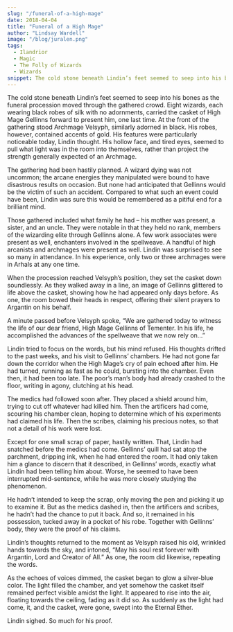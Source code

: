 ```yaml
---
slug: "/funeral-of-a-high-mage"
date: 2018-04-04
title: "Funeral of a High Mage"
author: "Lindsay Wardell"
image: "/blog/juralen.png"
tags:
  - Ilandrior
  - Magic
  - The Folly of Wizards
  - Wizards
snippet: The cold stone beneath Lindin’s feet seemed to seep into his bones as the funeral procession moved through the gathered crowd.
---
```

The cold stone beneath Lindin’s feet seemed to seep into his bones as the funeral procession moved through the gathered crowd. Eight wizards, each wearing black robes of silk with no adornments, carried the casket of High Mage Gellinns forward to present him, one last time. At the front of the gathering stood Archmage Velsyph, similarly adorned in black. His robes, however, contained accents of gold. His features were particularly noticeable today, Lindin thought. His hollow face, and tired eyes, seemed to pull what light was in the room into themselves, rather than project the strength generally expected of an Archmage.

The gathering had been hastily planned. A wizard dying was not uncommon; the arcane energies they manipulated were bound to have disastrous results on occasion. But none had anticipated that Gellinns would be the victim of such an accident. Compared to what such an event could have been, Lindin was sure this would be remembered as a pitiful end for a brilliant mind.

Those gathered included what family he had – his mother was present, a sister, and an uncle. They were notable in that they held no rank, members of the wizarding elite through Gellinns alone. A few work associates were present as well, enchanters involved in the spellweave. A handful of high arcanists and archmages were present as well. Lindin was surprised to see so many in attendance. In his experience, only two or three archmages were in Arhals at any one time.

When the procession reached Velsyph’s position, they set the casket down soundlessly. As they walked away in a line, an image of Gellinns glittered to life above the casket, showing how he had appeared only days before. As one, the room bowed their heads in respect, offering their silent prayers to Argantin on his behalf.

A minute passed before Velsyph spoke, “We are gathered today to witness the life of our dear friend, High Mage Gellinns of Tementer. In his life, he accomplished the advances of the spellweave that we now rely on…”

Lindin tried to focus on the words, but his mind refused. His thoughts drifted to the past weeks, and his visit to Gellinns’ chambers. He had not gone far down the corridor when the High Mage’s cry of pain echoed after him. He had turned, running as fast as he could, bursting into the chamber. Even then, it had been too late. The poor’s man’s body had already crashed to the floor, writing in agony, clutching at his head.

The medics had followed soon after. They placed a shield around him, trying to cut off whatever had killed him. Then the artificers had come, scouring his chamber clean, hoping to determine which of his experiments had claimed his life. Then the scribes, claiming his precious notes, so that not a detail of his work were lost.

Except for one small scrap of paper, hastily written. That, Lindin had snatched before the medics had come. Gellinns’ quill had sat atop the parchment, dripping ink, when he had entered the room. It had only taken him a glance to discern that it described, in Gellinns’ words, exactly what Lindin had been telling him about. Worse, he seemed to have been interrupted mid-sentence, while he was more closely studying the phenomenon.

He hadn’t intended to keep the scrap, only moving the pen and picking it up to examine it. But as the medics dashed in, then the artificers and scribes, he hadn’t had the chance to put it back. And so, it remained in his possession, tucked away in a pocket of his robe. Together with Gellinns’ body, they were the proof of his claims.

Lindin’s thoughts returned to the moment as Velsyph raised his old, wrinkled hands towards the sky, and intoned, “May his soul rest forever with Argantin, Lord and Creator of All.” As one, the room did likewise, repeating the words.

As the echoes of voices dimmed, the casket began to glow a silver-blue color. The light filled the chamber, and yet somehow the casket itself remained perfect visible amidst the light. It appeared to rise into the air, floating towards the ceiling, fading as it did so. As suddenly as the light had come, it, and the casket, were gone, swept into the Eternal Ether.

Lindin sighed. So much for his proof.
